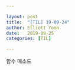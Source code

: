 ```yaml
---

layout: post
title:  "[TIL] 19-09-24"
author: Elliott Yoon
date:   2019-09-25
categories: [TIL]

---
```


함수 매소드

